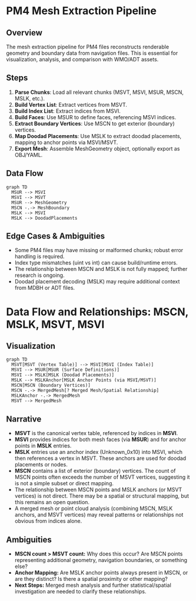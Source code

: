 # PM4 Mesh Extraction Pipeline

## Overview
The mesh extraction pipeline for PM4 files reconstructs renderable geometry and boundary data from navigation files. This is essential for visualization, analysis, and comparison with WMO/ADT assets.

## Steps
1. **Parse Chunks**: Load all relevant chunks (MSVT, MSVI, MSUR, MSCN, MSLK, etc.).
2. **Build Vertex List**: Extract vertices from MSVT.
3. **Build Index List**: Extract indices from MSVI.
4. **Build Faces**: Use MSUR to define faces, referencing MSVI indices.
5. **Extract Boundary Vertices**: Use MSCN to get exterior (boundary) vertices.
6. **Map Doodad Placements**: Use MSLK to extract doodad placements, mapping to anchor points via MSVI/MSVT.
7. **Export Mesh**: Assemble MeshGeometry object, optionally export as OBJ/YAML.

## Data Flow
```mermaid
graph TD
  MSUR --> MSVI
  MSVI --> MSVT
  MSUR --> MeshGeometry
  MSCN -.-> MeshBoundary
  MSLK --> MSVI
  MSLK --> DoodadPlacements
```

## Edge Cases & Ambiguities
- Some PM4 files may have missing or malformed chunks; robust error handling is required.
- Index type mismatches (uint vs int) can cause build/runtime errors.
- The relationship between MSCN and MSLK is not fully mapped; further research is ongoing.
- Doodad placement decoding (MSLK) may require additional context from MDBH or ADT files.

# Data Flow and Relationships: MSCN, MSLK, MSVT, MSVI

## Visualization

```mermaid
graph TD
  MSVT[MSVT (Vertex Table)] --> MSVI[MSVI (Index Table)]
  MSVI --> MSUR[MSUR (Surface Definitions)]
  MSVI --> MSLK[MSLK (Doodad Placements)]
  MSLK --> MSLKAnchor[MSLK Anchor Points (via MSVI/MSVT)]
  MSCN[MSCN (Boundary Vertices)]
  MSCN -.-> MergedMesh[? Merged Mesh/Spatial Relationship]
  MSLKAnchor -.-> MergedMesh
  MSVT --> MergedMesh
```

## Narrative
- **MSVT** is the canonical vertex table, referenced by indices in **MSVI**.
- **MSVI** provides indices for both mesh faces (via **MSUR**) and for anchor points in **MSLK** entries.
- **MSLK** entries use an anchor index (Unknown_0x10) into MSVI, which then references a vertex in MSVT. These anchors are used for doodad placements or nodes.
- **MSCN** contains a list of exterior (boundary) vertices. The count of MSCN points often exceeds the number of MSVT vertices, suggesting it is not a simple subset or direct mapping.
- The relationship between MSCN points and MSLK anchors (or MSVT vertices) is not direct. There may be a spatial or structural mapping, but this remains an open question.
- A merged mesh or point cloud analysis (combining MSCN, MSLK anchors, and MSVT vertices) may reveal patterns or relationships not obvious from indices alone.

## Ambiguities
- **MSCN count > MSVT count:** Why does this occur? Are MSCN points representing additional geometry, navigation boundaries, or something else?
- **Anchor Mapping:** Are MSLK anchor points always present in MSCN, or are they distinct? Is there a spatial proximity or other mapping?
- **Next Steps:** Merged mesh analysis and further statistical/spatial investigation are needed to clarify these relationships. 